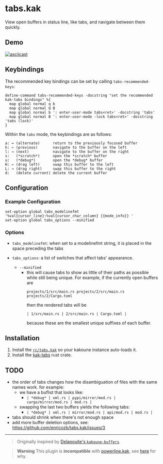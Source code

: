 # tabs.kak

View open buffers in status line, like tabs, and navigate between them quickly.

## Demo
[![asciicast](https://asciinema.org/a/uAg0yrrrafPQVCowu23ISqRUp.svg)](https://asciinema.org/a/uAg0yrrrafPQVCowu23ISqRUp)

## Keybindings
The recommended key bindings can be set by calling `tabs-recommended-keys`:
```
define-command tabs-recommended-keys -docstring "set the recommended kak-tabs bindings" %{
  map global normal q b
  map global normal Q B
  map global normal b ': enter-user-mode tabs<ret>' -docstring 'tabs'
  map global normal B ': enter-user-mode -lock tabs<ret>' -docstring 'tabs (lock)'
}
```
Within the `tabs` mode, the keybindings are as follows:
```
a: ↔ (alternate)      return to the previously focused buffer
h: ← (previous)       navigate to the buffer on the left
l: → (next)           navigate to the buffer on the right
s:   (*scratch*)      open the *scratch* buffer
u:   (*debug*)        open the *debug* buffer
H: ← (drag left)      swap this buffer to the left
L: → (drag right)     swap this buffer to the right
d:   (delete current) delete the current buffer
```

## Configuration

### Example Configuration
```kak
set-option global tabs_modelinefmt '%val{cursor_line}:%val{cursor_char_column} {{mode_info}} '
set-option global tabs_options --minified
```

### Options

- `tabs_modelinefmt`: when set to a modelinefmt string, it is placed in the space preceding the tabs

- `tabs_options`: a list of switches that affect tabs' appearance.
  - `--minified`
    - this will cause tabs to show as little of their paths as possible while still being unique. For example, if the currently open buffers are
      ```
      projects/1/src/main.rs projects/2/src/main.rs projects/2/Cargo.toml
      ```
      then the rendered tabs will be
      ```
      | 1/src/main.rs | 2/src/main.rs | Cargo.toml |
      ```
      because these are the smallest unique suffixes of each buffer.

## Installation
1. Install the [`rc/tabs.kak`](./rc/tabs.kak) so your kakoune instance auto-loads it.
2. Install the [kak-tabs](https://crates.io/crates/kak-tabs) rust crate.

## TODO
- the order of tabs changes how the disambiguation of files with the same names work. for example:
  - we have a buflist that looks like:
    - `| *debug* | xml.rs | pypi/mirror/mod.rs | cargo/mirror/mod.rs | mod.rs |`
  - swapping the last two buffers yields the following tabs:
    - `| *debug* | xml.rs | mirror/mod.rs | api/mod.rs | mod.rs |`
- tabs should shrink when there's not enough space
- add more buffer deletion options, see: <https://github.com/enricozb/tabs.kak/issues/3>

<hr>

> Originally inspired by [Delapouite's `kakoune-buffers`][1].

> **Warning**
> This plugin is **incompatible** with [powerline.kak][2], see [here][3] for why.


[1]: https://github.com/Delapouite/kakoune-buffers/
[2]: https://github.com/andreyorst/powerline.kak
[3]: https://github.com/enricozb/tabs.kak/issues/1#issuecomment-737410152
